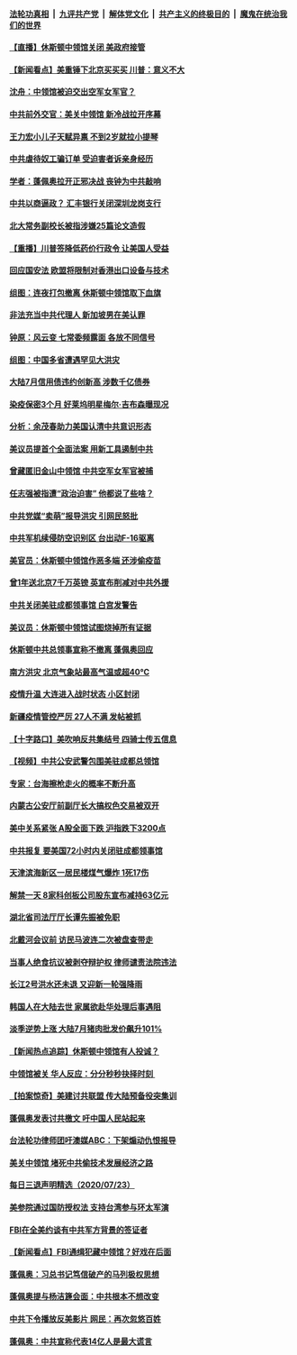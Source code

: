 

####  [法轮功真相](../../../../basic/blob/master/README.md?t=07251002) &nbsp;|&nbsp; [九评共产党](../../../../9ping.md/blob/master/README.md?t=07251002) &nbsp;|&nbsp; [解体党文化](../../../../jtdwh.md/blob/master/README.md?t=07251002)  &nbsp;|&nbsp; [共产主义的终极目的](../../../../gczydzjmd.md/blob/master/README.md?t=07251002) &nbsp;|&nbsp; [魔鬼在统治我们的世界](../../../../mgztzwmdsj.md/blob/master/README.md?t=07251002) 

#### [【直播】休斯顿中领馆关闭 美政府接管](../pages/nsc413/n12281834.md?t=07251002) 

#### [【新闻看点】美重锤下北京买买买 川普：意义不大](../pages/nsc413/n12281891.md?t=07251002) 

#### [沈舟：中领馆被迫交出空军女军官？](../pages/nsc413/n12282144.md?t=07251002) 

#### [中共前外交官：美关中领馆 新冷战拉开序幕](../pages/nsc413/n12281623.md?t=07251002) 

#### [王力宏小儿子天赋异禀 不到2岁就拉小提琴](../pages/nsc413/n12281841.md?t=07251002) 

#### [中共虐待奴工骗订单 受迫害者诉亲身经历](../pages/nsc413/n12282018.md?t=07251002) 

#### [学者：蓬佩奥拉开正邪决战 丧钟为中共敲响](../pages/nsc413/n12281981.md?t=07251002) 

#### [中共以商逼政？ 汇丰银行关闭深圳龙岗支行](../pages/nsc413/n12281944.md?t=07251002) 

#### [北大常务副校长被指涉嫌25篇论文造假](../pages/nsc413/n12281798.md?t=07251002) 

#### [【重播】川普签降低药价行政令 让美国人受益](../pages/nsc413/n12281555.md?t=07251002) 

#### [回应国安法 欧盟将限制对香港出口设备与技术](../pages/nsc413/n12281970.md?t=07251002) 

#### [组图：连夜打包撤离 休斯顿中领馆取下血旗](../pages/nsc413/n12281782.md?t=07251002) 

#### [非法充当中共代理人 新加坡男在美认罪](../pages/nsc413/n12281819.md?t=07251002) 

#### [钟原：风云变 七常委频露面 各放不同信号](../pages/nsc413/n12281829.md?t=07251002) 

#### [组图：中国多省遭遇罕见大洪灾](../pages/nsc413/n12281215.md?t=07251002) 

#### [大陆7月信用债违约创新高 涉数千亿债券](../pages/nsc413/n12281791.md?t=07251002) 

#### [染疫保密3个月 好莱坞明星梅尔·吉布森曝现况](../pages/nsc413/n12281716.md?t=07251002) 

#### [分析：余茂春助力美国认清中共意识形态](../pages/nsc413/n12281727.md?t=07251002) 

#### [美议员提首个全面法案 用新工具遏制中共](../pages/nsc413/n12281686.md?t=07251002) 

#### [曾藏匿旧金山中领馆 中共空军女军官被捕](../pages/nsc413/n12281618.md?t=07251002) 

#### [任志强被指遭“政治迫害” 他都说了些啥？](../pages/nsc413/n12281596.md?t=07251002) 

#### [中共党媒“卖萌”报导洪灾 引网民怒批](../pages/nsc413/n12281361.md?t=07251002) 

#### [中共军机续侵防空识别区 台出动F-16驱离](../pages/nsc413/n12281102.md?t=07251002) 

#### [美官员：休斯顿中领馆作恶多端 还涉偷疫苗](../pages/nsc413/n12281547.md?t=07251002) 

#### [曾1年送北京7千万英镑 英宣布削减对中共外援](../pages/nsc413/n12281245.md?t=07251002) 

#### [中共关闭美驻成都领事馆 白宫发警告](../pages/nsc413/n12281364.md?t=07251002) 


#### [美议员：休斯顿中领馆试图烧掉所有证据](../pages/nsc413/n12281249.md?t=07251002) 

#### [休斯顿中共总领事宣称不撤离 蓬佩奥回应](../pages/nsc413/n12281175.md?t=07251002) 

#### [南方洪灾 北京气象站最高气温或超40℃](../pages/nsc413/n12280921.md?t=07251002) 

#### [疫情升温 大连进入战时状态 小区封闭](../pages/nsc413/n12280287.md?t=07251002) 

#### [新疆疫情管控严厉  27人不满 发帖被抓](../pages/nsc413/n12280567.md?t=07251002) 

#### [【十字路口】美吹响反共集结号 四骑士传五信息](../pages/nsc413/n12279869.md?t=07251002) 

#### [【视频】中共公安武警包围美驻成都总领馆](../pages/nsc413/n12280800.md?t=07251002) 

#### [专家：台海擦枪走火的概率不断升高](../pages/nsc413/n12280802.md?t=07251002) 

#### [内蒙古公安厅前副厅长大搞权色交易被双开](../pages/nsc413/n12280850.md?t=07251002) 

#### [美中关系紧张 A股全面下跌 沪指跌下3200点](../pages/nsc413/n12280670.md?t=07251002) 

#### [中共报复 要美国72小时内关闭驻成都领事馆](../pages/nsc413/n12280168.md?t=07251002) 

#### [天津滨海新区一居民楼煤气爆炸 1死17伤](../pages/nsc413/n12280486.md?t=07251002) 

#### [解禁一天 8家科创板公司股东宣布减持63亿元](../pages/nsc413/n12280153.md?t=07251002) 

#### [湖北省司法厅厅长谭先振被免职](../pages/nsc413/n12280564.md?t=07251002) 

#### [北戴河会议前 访民马波连二次被盘查带走](../pages/nsc413/n12280445.md?t=07251002) 

#### [当事人绝食抗议被剥夺辩护权 律师谴责法院违法](../pages/nsc413/n12279972.md?t=07251002) 

#### [长江2号洪水还未退 又迎新一轮强降雨](../pages/nsc413/n12279877.md?t=07251002) 

#### [韩国人在大陆去世 家属欲赴华处理后事遇阻](../pages/nsc413/n12280297.md?t=07251002) 

#### [淡季逆势上涨 大陆7月猪肉批发价飙升101%](../pages/nsc413/n12279570.md?t=07251002) 

#### [【新闻热点追踪】休斯顿中领馆有人投诚？](../pages/nsc413/n12280247.md?t=07251002) 

#### [中领馆被关 华人反应：分分秒秒抉择时刻 ](../pages/nsc413/n12279513.md?t=07251002) 

#### [【拍案惊奇】美建讨共联盟 传大陆预备役突集训](../pages/nsc413/n12280079.md?t=07251002) 

#### [蓬佩奥发表讨共檄文 吁中国人民站起来](../pages/nsc413/n12279508.md?t=07251002) 

#### [台法轮功律师团吁澳媒ABC：下架煽动仇恨报导](../pages/nsc413/n12279917.md?t=07251002) 

#### [美关中领馆 堵死中共偷技术发展经济之路](../pages/nsc413/n12279454.md?t=07251002) 

#### [每日三退声明精选（2020/07/23）](../pages/nsc413/n12280061.md?t=07251002) 

#### [美参院通过国防授权法 支持台湾参与环太军演](../pages/nsc413/n12279858.md?t=07251002) 

#### [FBI在全美约谈有中共军方背景的签证者](../pages/nsc413/n12279458.md?t=07251002) 

#### [【新闻看点】FBI通缉犯藏中领馆？好戏在后面](../pages/nsc413/n12279133.md?t=07251002) 

#### [蓬佩奥：习总书记笃信破产的马列极权思想](../pages/nsc413/n12279543.md?t=07251002) 

#### [蓬佩奥提与杨洁篪会面：中共根本不想改变](../pages/nsc413/n12279550.md?t=07251002) 

#### [中共下令播放反美影片 网民：再次忽悠百姓](../pages/nsc413/n12279456.md?t=07251002) 

#### [蓬佩奥：中共宣称代表14亿人是最大谎言](../pages/nsc413/n12279473.md?t=07251002) 


